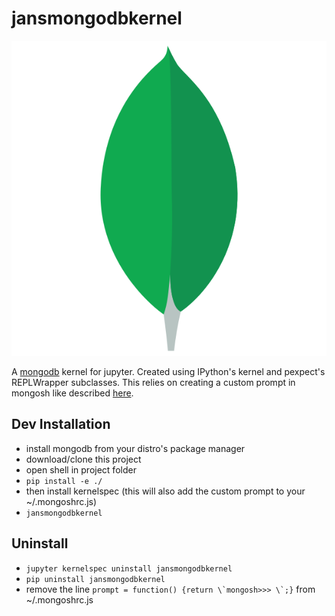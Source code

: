 # jansmongodbkernel

![alt](jansmongodbkernel/logo-svg.svg)

A [mongodb](https://www.mongodb.com) kernel for jupyter.
Created using IPython's kernel and pexpect's REPLWrapper subclasses.
This relies on creating a custom prompt in mongosh like described [here](https://www.mongodb.com/docs/mongodb-shell/reference/customize-prompt/).

## Dev Installation

- install mongodb from your distro's package manager
- download/clone this project
- open shell in project folder
- `pip install -e ./`
- then install kernelspec (this will also add the custom prompt to your ~/.mongoshrc.js)
- `jansmongodbkernel`

## Uninstall

- `jupyter kernelspec uninstall jansmongodbkernel`
- `pip uninstall jansmongodbkernel`
- remove the line ```prompt = function() {return \`mongosh>>> \`;}``` from ~/.mongoshrc.js
